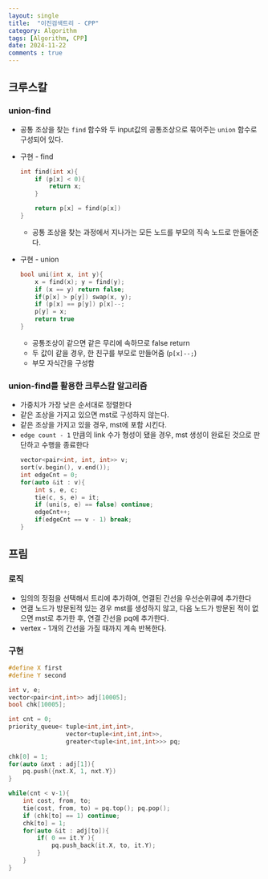 ```yaml
---
layout: single
title:  "이진검색트리 - CPP"
category: Algorithm
tags: [Algorithm, CPP]
date: 2024-11-22
comments : true
---
```


## 크루스칼
### union-find
* 공통 조상을 찾는 `find` 함수와 두 input값의 공통조상으로 묶어주는 `union` 함수로 구성되어 있다.
* 구현 - find
    ```cpp
    int find(int x){
        if (p[x] < 0){
            return x;
        }

        return p[x] = find(p[x])
    }
    ```
    * 공통 조상을 찾는 과정에서 지나가는 모든 노드를 부모의 직속 노드로 만들어준다.

* 구현 - union
    ```cpp
    bool uni(int x, int y){
        x = find(x); y = find(y);
        if (x == y) return false;
        if(p[x] > p[y]) swap(x, y);
        if (p[x] == p[y]) p[x]--;
        p[y] = x;
        return true
    }
    ```
    * 공통조상이 같으면 같은 무리에 속하므로 false return
    * 두 값이 같을 경우, 한 친구를 부모로 만들어줌 (`p[x]--;`)
    * 부모 자식간을 구성함

### union-find를 활용한 크루스칼 알고리즘
* 가중치가 가장 낮은 순서대로 정렬한다
* 같은 조상을 가지고 있으면 mst로 구성하지 않는다.
* 같은 조상을 가지고 있을 경우, mst에 포함 시킨다.
* `edge count - 1` 만큼의 link 수가 형성이 됐을 경우, mst 생성이 완료된 것으로 판단하고 수행을 종료한다
    ```cpp
    vector<pair<int, int, int>> v;
    sort(v.begin(), v.end());
    int edgeCnt = 0;
    for(auto &it : v){
        int s, e, c;
        tie(c, s, e) = it;
        if (uni(s, e) == false) continue;
        edgeCnt++;
        if(edgeCnt == v - 1) break;
    }
    ```    


## 프림
### 로직
* 임의의 정점을 선택해서 트리에 추가하여, 연결된 간선을 우선순위큐에 추가한다
* 연결 노드가 방문된적 있는 경우 mst를 생성하지 않고, 다음 노드가 방문된 적이 없으면 mst로 추가한 후, 연결 간선을 pq에 추가한다.
* vertex - 1개의 간선을 가질 때까지 계속 반복한다.
### 구현
```cpp
#define X first
#define Y second

int v, e;
vector<pair<int,int>> adj[10005]; 
bool chk[10005];

int cnt = 0; 
priority_queue< tuple<int,int,int>,
                vector<tuple<int,int,int>>,
                greater<tuple<int,int,int>>> pq;
            
chk[0] = 1;
for(auto &nxt : adj[1]){
    pq.push({nxt.X, 1, nxt.Y})
}

while(cnt < v-1){
    int cost, from, to;
    tie(cost, from, to) = pq.top(); pq.pop();
    if (chk[to] == 1) continue;
    chk[to] = 1;
    for(auto &it : adj[to]){
        if( 0 == it.Y ){
            pq.push_back(it.X, to, it.Y);
        }
    }
}
```
